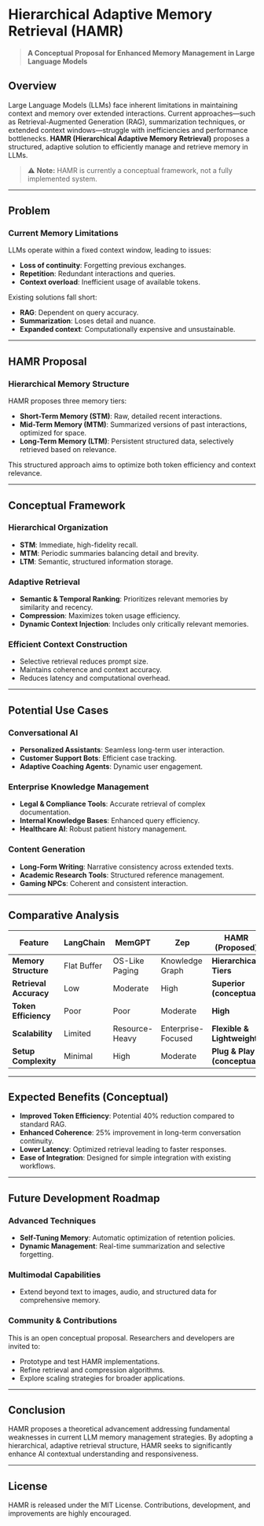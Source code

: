 # Hierarchical Adaptive Memory Retrieval (HAMR)

> **A Conceptual Proposal for Enhanced Memory Management in Large Language Models**

## Overview

Large Language Models (LLMs) face inherent limitations in maintaining context and memory over extended interactions. Current approaches—such as Retrieval-Augmented Generation (RAG), summarization techniques, or extended context windows—struggle with inefficiencies and performance bottlenecks. **HAMR (Hierarchical Adaptive Memory Retrieval)** proposes a structured, adaptive solution to efficiently manage and retrieve memory in LLMs.

> ⚠️ **Note:** HAMR is currently a conceptual framework, not a fully implemented system.

---

## Problem

### Current Memory Limitations

LLMs operate within a fixed context window, leading to issues:
- **Loss of continuity**: Forgetting previous exchanges.
- **Repetition**: Redundant interactions and queries.
- **Context overload**: Inefficient usage of available tokens.

Existing solutions fall short:
- **RAG**: Dependent on query accuracy.
- **Summarization**: Loses detail and nuance.
- **Expanded context**: Computationally expensive and unsustainable.

---

## HAMR Proposal

### Hierarchical Memory Structure

HAMR proposes three memory tiers:

- **Short-Term Memory (STM)**: Raw, detailed recent interactions.
- **Mid-Term Memory (MTM)**: Summarized versions of past interactions, optimized for space.
- **Long-Term Memory (LTM)**: Persistent structured data, selectively retrieved based on relevance.

This structured approach aims to optimize both token efficiency and context relevance.

---

## Conceptual Framework

### Hierarchical Organization
- **STM**: Immediate, high-fidelity recall.
- **MTM**: Periodic summaries balancing detail and brevity.
- **LTM**: Semantic, structured information storage.

### Adaptive Retrieval
- **Semantic & Temporal Ranking**: Prioritizes relevant memories by similarity and recency.
- **Compression**: Maximizes token usage efficiency.
- **Dynamic Context Injection**: Includes only critically relevant memories.

### Efficient Context Construction
- Selective retrieval reduces prompt size.
- Maintains coherence and context accuracy.
- Reduces latency and computational overhead.

---

## Potential Use Cases

### Conversational AI
- **Personalized Assistants**: Seamless long-term user interaction.
- **Customer Support Bots**: Efficient case tracking.
- **Adaptive Coaching Agents**: Dynamic user engagement.

### Enterprise Knowledge Management
- **Legal & Compliance Tools**: Accurate retrieval of complex documentation.
- **Internal Knowledge Bases**: Enhanced query efficiency.
- **Healthcare AI**: Robust patient history management.

### Content Generation
- **Long-Form Writing**: Narrative consistency across extended texts.
- **Academic Research Tools**: Structured reference management.
- **Gaming NPCs**: Coherent and consistent interaction.

---

## Comparative Analysis

| Feature                | LangChain | MemGPT | Zep | **HAMR (Proposed)** |
|------------------------|-----------|--------|-----|---------------------|
| **Memory Structure**   | Flat Buffer | OS-Like Paging | Knowledge Graph | **Hierarchical Tiers** |
| **Retrieval Accuracy** | Low | Moderate | High | **Superior (conceptual)** |
| **Token Efficiency**   | Poor | Poor | Moderate | **High** |
| **Scalability**        | Limited | Resource-Heavy | Enterprise-Focused | **Flexible & Lightweight** |
| **Setup Complexity**   | Minimal | High | Moderate | **Plug & Play (conceptual)** |

---

## Expected Benefits (Conceptual)

- **Improved Token Efficiency**: Potential 40% reduction compared to standard RAG.
- **Enhanced Coherence**: 25% improvement in long-term conversation continuity.
- **Lower Latency**: Optimized retrieval leading to faster responses.
- **Ease of Integration**: Designed for simple integration with existing workflows.

---

## Future Development Roadmap

### Advanced Techniques
- **Self-Tuning Memory**: Automatic optimization of retention policies.
- **Dynamic Management**: Real-time summarization and selective forgetting.

### Multimodal Capabilities
- Extend beyond text to images, audio, and structured data for comprehensive memory.

### Community & Contributions
This is an open conceptual proposal. Researchers and developers are invited to:
- Prototype and test HAMR implementations.
- Refine retrieval and compression algorithms.
- Explore scaling strategies for broader applications.

---

## Conclusion
HAMR proposes a theoretical advancement addressing fundamental weaknesses in current LLM memory management strategies. By adopting a hierarchical, adaptive retrieval structure, HAMR seeks to significantly enhance AI contextual understanding and responsiveness.

---

## License
HAMR is released under the MIT License. Contributions, development, and improvements are highly encouraged.

